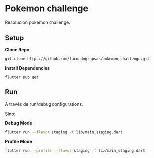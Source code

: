 
# Pokemon challenge

Resolucion pokemon challenge.

## Setup

**Clone Repo**
```
git clone https://github.com/facundograpsas/pokemon_challenge.git
```

**Install Dependencies**
```
flutter pub get
```

## Run

A través de run/debug configurations.

Sino:

**Debug Mode**
```bash
flutter run --flavor staging -t lib/main_staging.dart
```

**Profile Mode**
```bash
flutter run --profile --flavor staging -t lib/main_staging.dart
```



